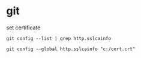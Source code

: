 # git

set certificate
```
git config --list | grep http.sslcainfo

git config --global http.sslcainfo "c:/cert.crt"
```
